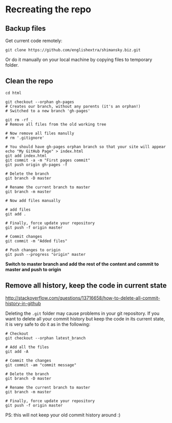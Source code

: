 # Recreating the repo

## Backup files

Get current code remotely:

    git clone https://github.com/englishextra/shimansky.biz.git

Or do it manually on your local machine by copying files to temporary folder.

## Clean the repo

    cd html

    git checkout --orphan gh-pages
    # Creates our branch, without any parents (it's an orphan!)
    # Switched to a new branch 'gh-pages'

    git rm -rf .
    # Remove all files from the old working tree

    # Now remove all files manully
    # rm '.gitignore'

    # You should have gh-pages orphan branch so that your site will appear
    echo "My GitHub Page" > index.html
    git add index.html
    git commit -a -m "First pages commit"
    git push origin gh-pages -f

    # Delete the branch
    git branch -D master

    # Rename the current branch to master
    git branch -m master

    # Now add files manually

    # add files
    git add .

    # Finally, force update your repository
    git push -f origin master

    # Commit changes
    git commit -m "Added files"

    # Push changes to origin
    git push --progress "origin" master

**Switch to master branch and add the rest of the content and commit to master and push to origin**

## Remove all history, keep the code in current state

<http://stackoverflow.com/questions/13716658/how-to-delete-all-commit-history-in-github>

Deleting the `.git` folder may cause problems in your git repository. If you want to delete all your commit history but keep the code in its current state, it is very safe to do it as in the following:

    # Checkout
    git checkout --orphan latest_branch

    # Add all the files
    git add -A

    # Commit the changes
    git commit -am "commit message"

    # Delete the branch
    git branch -D master

    # Rename the current branch to master
    git branch -m master

    # Finally, force update your repository
    git push -f origin master

PS: this will not keep your old commit history around :)

